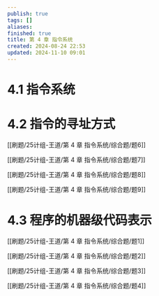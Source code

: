 ```yaml
---
publish: true
tags: []
aliases: 
finished: true
title: 第 4 章 指令系统
created: 2024-08-24 22:53
updated: 2024-11-10 09:01
---
```


# 4.1 指令系统

# 4.2 指令的寻址方式

[[刷题/25计组-王道/第 4 章 指令系统/综合题/题6]]

[[刷题/25计组-王道/第 4 章 指令系统/综合题/题7]]

[[刷题/25计组-王道/第 4 章 指令系统/综合题/题8]]

[[刷题/25计组-王道/第 4 章 指令系统/综合题/题9]]

# 4.3 程序的机器级代码表示

[[刷题/25计组-王道/第 4 章 指令系统/综合题/题1]]

[[刷题/25计组-王道/第 4 章 指令系统/综合题/题2]]

[[刷题/25计组-王道/第 4 章 指令系统/综合题/题3]]

[[刷题/25计组-王道/第 4 章 指令系统/综合题/题4]]

